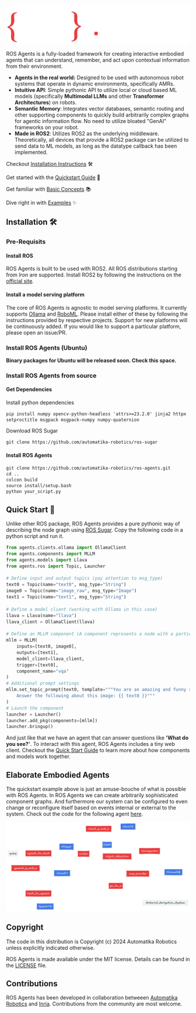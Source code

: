 <picture>
  <source media="(prefers-color-scheme: dark)" srcset="docs/_static/ROS_AGENTS.png">
  <source media="(prefers-color-scheme: light)" srcset="docs/_static/ROS_AGENTS_DARK.png">
  <img alt="ROS Agents Logo." src="docs/_static/ROS_AGENTS.png">
</picture>

ROS Agents is a fully-loaded framework for creating interactive embodied agents that can understand, remember, and act upon contextual information from their environment.

- **Agents in the real world:** Designed to be used with autonomous robot systems that operate in dynamic environments, specifically AMRs.
- **Intuitive API**: Simple pythonic API to utilize local or cloud based ML models (specifically **Multimodal LLMs** and other **Transformer Architectures**) on robots.
- **Semantic Memory**: Integrates vector databases, semantic routing and other supporting components to quickly build arbitrarily complex graphs for agentic information flow. No need to utilize bloated "GenAI" frameworks on your robot.
- **Made in ROS2**: Utilizes ROS2 as the underlying middleware. Theoretically, all devices that provide a ROS2 package can be utilized to send data to ML models, as long as the datatype callback has been implemented.

Checkout [Installation Instructions](https://automatika-robotics.github.io/ros-agents/installation.html) 🛠️

Get started with the [Quickstart Guide](https://automatika-robotics.github.io/ros-agents/quickstart.html) 🚀

Get familiar with [Basic Concepts](https://automatika-robotics.github.io/ros-agents/basics.html) 📚

Dive right in with [Examples](https://automatika-robotics.github.io/ros-agents/examples/index.html) ✨

## Installation 🛠️

### Pre-Requisits

#### Install ROS

ROS Agents is built to be used with ROS2. All ROS distributions starting from _Iron_ are supported. Install ROS2 by following the instructions on the [official site](https://docs.ros.org/en/iron/Installation.html).

#### Install a model serving platform

The core of ROS Agents is agnostic to model serving platforms. It currently supports [Ollama](https://ollama.com) and [RoboML](https://github.com/automatika-robotics/robo-ml). Please install either of these by following the instructions provided by respective projects. Support for new platforms will be continuously added. If you would like to support a particular platform, please open an issue/PR.

### Install ROS Agents (Ubuntu)

**Binary packages for Ubuntu will be released soon. Check this space.**

### Install ROS Agents from source

#### Get Dependencies

Install python dependencies

```shell
pip install numpy opencv-python-headless 'attrs>=23.2.0' jinja2 httpx setproctitle msgpack msgpack-numpy numpy-quaternion
```

Download ROS Sugar

```shell
git clone https://github.com/automatika-robotics/ros-sugar
```

#### Install ROS Agents

```shell
git clone https://github.com/automatika-robotics/ros-agents.git
cd ..
colcon build
source install/setup.bash
python your_script.py
```

## Quick Start 🚀

Unlike other ROS package, ROS Agents provides a pure pythonic way of describing the node graph using [ROS Sugar](https://www.github.com/automatika-robotics/ros-sugar). Copy the following code in a python script and run it.

```python
from agents.clients.ollama import OllamaClient
from agents.components import MLLM
from agents.models import Llava
from agents.ros import Topic, Launcher

# Define input and output topics (pay attention to msg_type)
text0 = Topic(name="text0", msg_type="String")
image0 = Topic(name="image_raw", msg_type="Image")
text1 = Topic(name="text1", msg_type="String")

# Define a model client (working with Ollama in this case)
llava = Llava(name="llava")
llava_client = OllamaClient(llava)

# Define an MLLM component (A component represents a node with a particular functionality)
mllm = MLLM(
    inputs=[text0, image0],
    outputs=[text1],
    model_client=llava_client,
    trigger=[text0],
    component_name="vqa"
)
# Additional prompt settings
mllm.set_topic_prompt(text0, template="""You are an amazing and funny robot.
    Answer the following about this image: {{ text0 }}"""
)
# Launch the component
launcher = Launcher()
launcher.add_pkg(components=[mllm])
launcher.bringup()
```

And just like that we have an agent that can answer questions like **'What do you see?'**. To interact with this agent, ROS Agents includes a tiny web client. Checkout the [Quick Start Guide](https://automatika-robotics.github.io/ros-agents/quickstart.html) to learn more about how components and models work together.

## Elaborate Embodied Agents
The quickstart example above is just an amuse-bouche of what is possible with ROS Agents. In ROS Agents we can create arbitrarily sophisticated component graphs. And furthermore our system can be configured to even change or reconfigure itself based on events internal or external to the system. Check out the code for the following agent [here](https://automatika-robotics.github.io/ros-agents/examples/complete.html).

<picture>
  <source media="(prefers-color-scheme: dark)" srcset="docs/_static/complete_dark.png">
  <source media="(prefers-color-scheme: light)" srcset="docs/_static/complete_light.png">
  <img alt="Elaborate Agent" src="docs/_static/complete_dark.png">
</picture>

## Copyright

The code in this distribution is Copyright (c) 2024 Automatika Robotics unless explicitly indicated otherwise.

ROS Agents is made available under the MIT license. Details can be found in the [LICENSE](LICENSE) file.

## Contributions

ROS Agents has been developed in collaboration betweeen [Automatika Robotics](https://automatikarobotics.com/) and [Inria](https://inria.fr/). Contributions from the community are most welcome.
